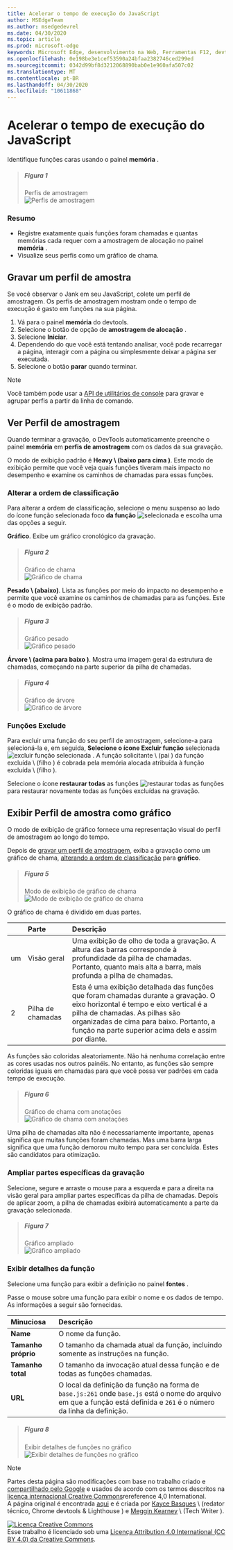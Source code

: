 ```yaml
---
title: Acelerar o tempo de execução do JavaScript
author: MSEdgeTeam
ms.author: msedgedevrel
ms.date: 04/30/2020
ms.topic: article
ms.prod: microsoft-edge
keywords: Microsoft Edge, desenvolvimento na Web, Ferramentas F12, devtools
ms.openlocfilehash: 0e198be3e1cef53590a24bfaa2382746ced299ed
ms.sourcegitcommit: 0342d99bf8d3212068890bab0e1e960afa507c02
ms.translationtype: MT
ms.contentlocale: pt-BR
ms.lasthandoff: 04/30/2020
ms.locfileid: "10611868"
---
```

<!-- Copyright Kayce Basques and Meggin Kearney

   Licensed under the Apache License, Version 2.0 (the "License");
   you may not use this file except in compliance with the License.
   You may obtain a copy of the License at

       https://www.apache.org/licenses/LICENSE-2.0

   Unless required by applicable law or agreed to in writing, software
   distributed under the License is distributed on an "AS IS" BASIS,
   WITHOUT WARRANTIES OR CONDITIONS OF ANY KIND, either express or implied.
   See the License for the specific language governing permissions and
   limitations under the License. -->





# Acelerar o tempo de execução do JavaScript   




Identifique funções caras usando o painel **memória** .  

> ##### Figura 1  
> Perfis de amostragem  
> ![Perfis de amostragem][ImageCpuProfile]  

### Resumo  

*   Registre exatamente quais funções foram chamadas e quantas memórias cada requer com a amostragem de alocação no painel **memória** .  
*   Visualize seus perfis como um gráfico de chama.  

## Gravar um perfil de amostra  

Se você observar o Jank em seu JavaScript, colete um perfil de amostragem.  Os perfis de amostragem mostram onde o tempo de execução é gasto em funções na sua página.  

1.  Vá para o painel **memória** do devtools.  
1.  Selecione o botão de opção de **amostragem de alocação** .  
1.  Selecione **Iniciar**.  
1.  Dependendo do que você está tentando analisar, você pode recarregar a página, interagir com a página ou simplesmente deixar a página ser executada.  
1.  Selecione o botão **parar** quando terminar.  

> [!NOTE]
> Você também pode usar a [API de utilitários de console][DevtoolsConsoleUtilities] para gravar e agrupar perfis a partir da linha de comando.  

## Ver Perfil de amostragem  

Quando terminar a gravação, o DevTools automaticamente preenche o painel **memória** em **perfis de amostragem** com os dados da sua gravação.  

O modo de exibição padrão é **Heavy \ (baixo para cima \)**.  Este modo de exibição permite que você veja quais funções tiveram mais impacto no desempenho e examine os caminhos de chamadas para essas funções.  

### Alterar a ordem de classificação   

Para alterar a ordem de classificação, selecione o menu suspenso ao lado do ícone função selecionada foco **da função** ![ selecionada ][ImageFocusIcon] e escolha uma das opções a seguir.

**Gráfico**.  Exibe um gráfico cronológico da gravação.  

> ##### Figura 2  
> Gráfico de chama  
> ![Gráfico de chama][ImageFlameChart]  

**Pesado \ (abaixo)**.  Lista as funções por meio do impacto no desempenho e permite que você examine os caminhos de chamadas para as funções.  Este é o modo de exibição padrão.  

> ##### Figura 3  
> Gráfico pesado  
> ![Gráfico pesado][ImageHeavyChart]  

**Árvore \ (acima para baixo \)**.  Mostra uma imagem geral da estrutura de chamadas, começando na parte superior da pilha de chamadas.  

> ##### Figura 4  
> Gráfico de árvore  
> ![Gráfico de árvore][ImageTreeChart]  

### Funções Exclude   

Para excluir uma função do seu perfil de amostragem, selecione-a para selecioná-la e, em seguida, **Selecione o ícone Excluir função** selecionada ![ excluir função selecionada ][ImageExcludeIcon] .  A função solicitante \ (pai \) da função excluída \ (filho \) é cobrada pela memória alocada atribuída à função excluída \ (filho \).  

Selecione o ícone **restaurar todas** as funções ![ restaurar todas as funções ][ImageRestoreIcon] para restaurar novamente todas as funções excluídas na gravação.  

## Exibir Perfil de amostra como gráfico   

O modo de exibição de gráfico fornece uma representação visual do perfil de amostragem ao longo do tempo.  

Depois de [gravar um perfil de amostragem](#record-a-sampling-profile), exiba a gravação como um gráfico de chama, [alterando a ordem de classificação](#change-sort-order) para **gráfico**.  

> ##### Figura 5  
> Modo de exibição de gráfico de chama  
> ![Modo de exibição de gráfico de chama][ImageFlameChartView]  

O gráfico de chama é dividido em duas partes.  

| | Parte | Descrição |  
| --- |:--- |:--- |  
| um | Visão geral | Uma exibição de olho de toda a gravação.  A altura das barras corresponde à profundidade da pilha de chamadas.  Portanto, quanto mais alta a barra, mais profunda a pilha de chamadas.  |  
| 2 | Pilha de chamadas | Esta é uma exibição detalhada das funções que foram chamadas durante a gravação.  O eixo horizontal é tempo e eixo vertical é a pilha de chamadas.  As pilhas são organizadas de cima para baixo.  Portanto, a função na parte superior acima dela e assim por diante.  |  

As funções são coloridas aleatoriamente.  Não há nenhuma correlação entre as cores usadas nos outros painéis.  No entanto, as funções são sempre coloridas iguais em chamadas para que você possa ver padrões em cada tempo de execução.  

> ##### Figura 6  
> Gráfico de chama com anotações  
> ![Gráfico de chama com anotações][ImageAnnotatedFlameChart]  

Uma pilha de chamadas alta não é necessariamente importante, apenas significa que muitas funções foram chamadas.  Mas uma barra larga significa que uma função demorou muito tempo para ser concluída.  Estes são candidatos para otimização.  

### Ampliar partes específicas da gravação   

Selecione, segure e arraste o mouse para a esquerda e para a direita na visão geral para ampliar partes específicas da pilha de chamadas.  Depois de aplicar zoom, a pilha de chamadas exibirá automaticamente a parte da gravação selecionada.  

> ##### Figura 7  
> Gráfico ampliado  
> ![Gráfico ampliado][ImageFlameChartZoomed]  

### Exibir detalhes da função   

Selecione uma função para exibir a definição no painel **fontes** .  

Passe o mouse sobre uma função para exibir o nome e os dados de tempo.  As informações a seguir são fornecidas.  

| Minuciosa | Descrição |  
|:--- |:--- |  
| **Name** | O nome da função.  |  
| **Tamanho próprio** | O tamanho da chamada atual da função, incluindo somente as instruções na função.  |  
| **Tamanho total** | O tamanho da invocação atual dessa função e de todas as funções chamadas.  |  
| **URL** | O local da definição da função na forma de `base.js:261` onde `base.js` está o nome do arquivo em que a função está definida e `261` é o número da linha da definição.  |  
<!--*   **Aggregated self time**.  Aggregate time for all invocations of the function across the recording, not including functions called by this function.  -->  
<!--*   **Aggregated total time**.  Aggregate total time for all invocations of the function, including functions called by this function.  -->  
<!--*   **Not optimized**.  If the profiler has detected a potential optimization for the function it lists it here.  -->  

> ##### Figura 8  
> Exibir detalhes de funções no gráfico  
> ![Exibir detalhes de funções no gráfico][ImageFunctionsDetails]  

<!--## Feedback   -->  



<!-- image links -->  

[ImageExcludeIcon]: /microsoft-edge/devtools-guide-chromium/media/exclude-icon.msft.png  
[ImageFocusIcon]: /microsoft-edge/devtools-guide-chromium/media/images/focus-icon.msft.png  
[ImageRestoreIcon]: /microsoft-edge/devtools-guide-chromium/media/images/restore-icon.msft.png  

[ImageCpuProfile]: /microsoft-edge/devtools-guide-chromium/media/rendering-tools-gh-nodejs-benchmarks-run-memory-sampling-profiles-heavy-bottom-up.msft.png "Figura 1: perfis de amostragem"  
[ImageFlameChart]: /microsoft-edge/devtools-guide-chromium/media/rendering-tools-gh-nodejs-benchmarks-run-memory-sampling-profiles-chart.msft.png "Figura 2: gráfico de chama"  
[ImageHeavyChart]: /microsoft-edge/devtools-guide-chromium/media/rendering-tools-gh-nodejs-benchmarks-run-memory-sampling-profiles-heavy-bottom-up.msft.png "Figura 3: gráfico pesado"  
[ImageTreeChart]: /microsoft-edge/devtools-guide-chromium/media/rendering-tools-gh-nodejs-benchmarks-run-memory-sampling-profiles-tree-top-down.msft.png "Figura 4: gráfico de árvore"  
[ImageFlameChartView]: /microsoft-edge/devtools-guide-chromium/media/rendering-tools-gh-nodejs-benchmarks-run-memory-sampling-profiles-chart.msft.png "Figura 5: modo de exibição de gráfico da chama"  
[ImageAnnotatedFlameChart]: /microsoft-edge/devtools-guide-chromium/media/rendering-tools-gh-nodejs-benchmarks-run-memory-sampling-profiles-chart-highlighted.msft.png "Figura 6: gráfico de chama com anotações"  
[ImageFlameChartZoomed]: /microsoft-edge/devtools-guide-chromium/media/rendering-tools-gh-nodejs-benchmarks-run-memory-sampling-profiles-chart-zoomed.msft.png "Figura 7: gráfico ampliado"  
[ImageFunctionsDetails]: /microsoft-edge/devtools-guide-chromium/media/rendering-tools-gh-nodejs-benchmarks-run-memory-sampling-profiles-chart-hover.msft.png "Figura 8: Exibir detalhes de funções no gráfico"  

<!-- links -->  

[DevtoolsConsoleUtilities]: /microsoft-edge/devtools-guide-chromium/console/utilities "Referência de API de utilitários de console"  
[DevtoolsConsoleUtilitiesProfile]: /microsoft-edge/devtools-guide-chromium/console/utilities#profile "Referência da API de utilitários do console-perfil"  
[DevtoolsConsoleUtilitiesProfileEnd]: /microsoft-edge/devtools-guide-chromium/console/utilities#profileend "profileEnd-referência de API de utilitários de console"  

> [!NOTE]
> Partes desta página são modificações com base no trabalho criado e [compartilhado pelo Google][GoogleSitePolicies] e usados de acordo com os termos descritos na [licença internacional Creative Commons][CCA4IL]rereference 4,0 International.  
> A página original é encontrada [aqui](https://developers.google.com/web/tools/chrome-devtools/rendering-tools/js-execution) e é criada por [Kayce Basques][KayceBasques] \ (redator técnico, Chrome devtools & Lighthouse \) e [Meggin Kearney][MegginKearney] \ (Tech Writer \).  

[![Licença Creative Commons][CCby4Image]][CCA4IL]  
Esse trabalho é licenciado sob uma [Licença Attribution 4.0 International (CC BY 4.0) da Creative Commons][CCA4IL].  

[CCA4IL]: https://creativecommons.org/licenses/by/4.0  
[CCby4Image]: https://i.creativecommons.org/l/by/4.0/88x31.png  
[GoogleSitePolicies]: https://developers.google.com/terms/site-policies  
[KayceBasques]: https://developers.google.com/web/resources/contributors/kaycebasques  
[MegginKearney]: https://developers.google.com/web/resources/contributors/megginkearney  
